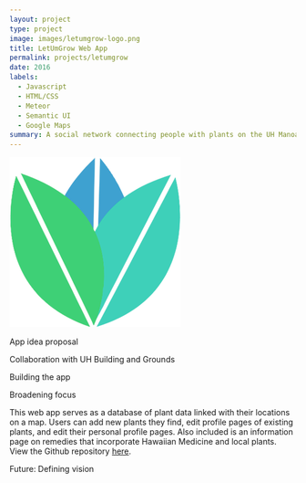 ```yaml
---
layout: project
type: project
image: images/letumgrow-logo.png
title: LetUmGrow Web App
permalink: projects/letumgrow
date: 2016
labels:
  - Javascript
  - HTML/CSS
  - Meteor
  - Semantic UI
  - Google Maps
summary: A social network connecting people with plants on the UH Manoa Campus.
---
```



<img class="ui medium right floated rounded image" src="../images/letumgrow-logo.png">

App idea proposal

Collaboration with UH Building and Grounds

Building the app

Broadening focus

This web app serves as a database of plant data linked with their locations on a map. Users can add new plants they find, edit profile pages of existing plants, and edit their personal profile pages. Also included is an information page on remedies that incorporate Hawaiian Medicine and local plants.
View the Github repository [here](https://github.com/letumgrow/letumgrow).

Future: Defining vision